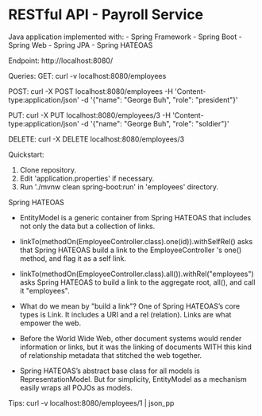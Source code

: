 # RESTful API - Payroll Service

Java application implemented with:
    - Spring Framework
        - Spring Boot
        - Spring Web
        - Spring JPA
        - Spring HATEOAS

Endpoint:
http://localhost:8080/

Queries:
GET:
curl -v localhost:8080/employees

POST:
curl -X POST localhost:8080/employees -H 'Content-type:application/json' -d '{"name": "George Buh", "role": "president"}'

PUT:
curl -X PUT localhost:8080/employees/3 -H 'Content-type:application/json' -d '{"name": "George Buh", "role": "soldier"}'

DELETE:
curl -X DELETE localhost:8080/employees/3


Quickstart:

1. Clone repository.
2. Edit 'application.properties' if necessary.
3. Run './mvnw clean spring-boot:run' in 'employees' directory.


Spring HATEOAS
- EntityModel<T> is a generic container from Spring HATEOAS that includes not only the data but a collection of links.

- linkTo(methodOn(EmployeeController.class).one(id)).withSelfRel() asks that Spring HATEOAS build a link to the EmployeeController 's one() method, and flag it as a self link.

- linkTo(methodOn(EmployeeController.class).all()).withRel("employees") asks Spring HATEOAS to build a link to the aggregate root, all(), and call it "employees".

- What do we mean by "build a link"? One of Spring HATEOAS’s core types is Link. It includes a URI and a rel (relation). Links are what empower the web. 
- Before the World Wide Web, other document systems would render information or links, but it was the linking of documents WITH this kind of relationship metadata that stitched the web together.

- Spring HATEOAS’s abstract base class for all models is RepresentationModel. But for simplicity, EntityModel<T> as a mechanism easily wraps all POJOs as models.

Tips:
curl -v localhost:8080/employees/1 | json_pp
